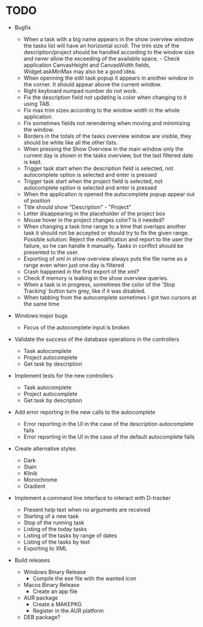 # TODO

* Bugfix
    + When a task with a big name appears in the show overview window the tasks list will have an horizontal scroll. The trim size of the description/project should be handled according to the window size and never allow the exceeding of the available space. - Check application CanvasHeight and CanvasWidth fields, Widget.askMinMax may also be a good idea.
    + When openning the edit task popup it appears in another window in the corner. It should appear above the current window.
    + Right keyboard numpad number do not work.
    + Fix the description field not updating is color when changing to it using TAB.
    + Fix max trim sizes according to the window width in the whole application.
    + Fix sometimes fields not rerendering when moving and minimizing the window.
    + Borders in the totals of the tasks overview window are visible, they should be white like all the other lists.
    + When pressing the Show Overview in the main window only the current day is shown in the tasks overview, but the last filtered date is kept.
    + Trigger task start when the description field is selected, not autocomplete option is selected and enter is pressed
    + Trigger task start when the project field is selected, not autocomplete option is selected and enter is pressed
    + When the application is opened the autocomplete popup appear out of position
    + Title should show "Description" - "Project"
    + Letter disappearing in the placeholder of the project box
    + Mouse hover in the project changes color? Is it needed?
    + When changing a task time range to a time that overlaps another task it should not be accepted or should try to fix the given range. Possible solution: Reject the modification and report to the user the failure, so he can handle it manually. Tasks in conflict should be presented to the user.
    + Exporting of xml in show overview always puts the file name as a range even when just one day is filtered
    + Crash happened in the first export of the xml?
    + Check if memory is leaking in the show overview queries.
    + When a task is in progress, sometimes the color of the 'Stop Tracking' button turn grey, like if it was disabled.
    + When tabbing from the autocomplete sometimes I got two cursors at the same time

* Windows major bugs
    + Focus of the autocomplete input is broken

* Validate the success of the database operations in the controllers
    + Task autocomplete
    + Project autocomplete
    + Get task by description

* Implement tests for the new controllers
    + Task autocomplete
    + Project autocomplete
    + Get task by description

* Add error reporting in the new calls to the autocomplete
    + Error reporting in the UI in the case of the description autocomplete fails
    + Error reporting in the UI in the case of the default autocomplete fails

* Create alternative styles
    + Dark
    + Stain
    + Klinik
    + Monochrome
    + Gradient

* Implement a command line interface to interact with D-tracker
    + Present help text when no arguments are received
    + Starting of a new task
    + Stop of the running task
    + Listing of the today tasks
    + Listing of the tasks by range of dates
    + Listing of the tasks by text
    + Exporting to XML

* Build releases
    + Windows Binary Release
        - Compile the exe file with the wanted icon
    + Macos Binary Release
        - Create an app file
    + AUR package
        - Create a MAKEPKG
        - Register in the AUR platform
    + DEB package?
